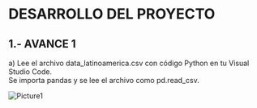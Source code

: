 # DESARROLLO DEL PROYECTO

## 1.- AVANCE 1

a) Lee el archivo data_latinoamerica.csv con código Python en tu Visual Studio Code.  
Se importa pandas y se lee el archivo como pd.read_csv.

![Picture1](IMAGENES/Picture1.png)
